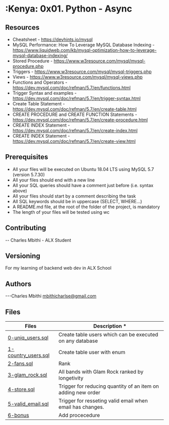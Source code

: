 # :Kenya: 0x01. Python - Async


## Resources

- Cheatsheet - https://devhints.io/mysql
- MySQL Performance: How To Leverage MySQL Database Indexing - https://www.liquidweb.com/kb/mysql-optimization-how-to-leverage-mysql-database-indexing/
- Stored Procedure - https://www.w3resource.com/mysql/mysql-procedure.php
- Triggers - https://www.w3resource.com/mysql/mysql-triggers.php
- Views - https://www.w3resource.com/mysql/mysql-views.php
- Functions and Operators - https://dev.mysql.com/doc/refman/5.7/en/functions.html
- Trigger Syntax and examples - https://dev.mysql.com/doc/refman/5.7/en/trigger-syntax.html
- Create Table Statement - https://dev.mysql.com/doc/refman/5.7/en/create-table.html
- CREATE PROCEDURE and CREATE FUNCTION Statements - https://dev.mysql.com/doc/refman/5.7/en/create-procedure.html
- CREATE INDEX Statement - https://dev.mysql.com/doc/refman/5.7/en/create-index.html
- CREATE INDEX Statement - https://dev.mysql.com/doc/refman/5.7/en/create-view.html

## Prerequisites

- All your files will be executed on Ubuntu 18.04 LTS using MySQL 5.7 (version 5.7.30)
- All your files should end with a new line
- All your SQL queries should have a comment just before (i.e. syntax above)
- All your files should start by a comment describing the task
- All SQL keywords should be in uppercase (SELECT, WHERE…)
- A README.md file, at the root of the folder of the project, is mandatory
- The length of your files will be tested using wc

## Contributing

-- Charles Mbithi - ALX Student

## Versioning

For my learning of backend web dev in ALX School

## Authors

---Charles Mbithi mbithicharlse@gmail.com

## Files

| **Files**                                     | **Description** *                                             |
| --------------------------------------------- | ------------------------------------------------------------- |
| [0-uniq_users.sql](./0-uniq_users.sql)        | Create table users which can be executed on any database      |
| [1-country_users.sql](./1-country_users.sql)  | Create table user with enum                                   |
| [2-fans.sql](./2-fans.sql)                    | Rank                                                          |
| [3-glam_rock.sql](./3-glam_rock.sql)          | All bands with Glam Rock ranked by longetivity                |
| [4-store.sql](./4-store.sql)                  | Trigger for reducing quantity of an item on adding new order  |
| [5-valid_email.sql](./5-valid_email.sql)      | Trigger for resseting valid email when email has changes.     |
| [6-bonus](./6-bonus.sql)                      | Add procecedure                                               |

